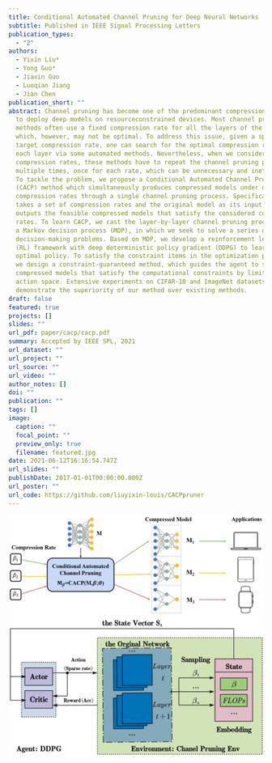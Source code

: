 ```yaml
---
title: Conditional Automated Channel Pruning for Deep Neural Networks
subtitle: Published in IEEE Signal Processing Letters
publication_types:
  - "2"
authors:
  - Yixin Liu*
  - Yong Guo*
  - Jiaxin Guo
  - Luoqian Jiang
  - Jian Chen
publication_short: ""
abstract: Channel pruning has become one of the predominant compression methods
  to deploy deep models on resourceconstrained devices. Most channel pruning
  methods often use a fixed compression rate for all the layers of the model,
  which, however, may not be optimal. To address this issue, given a specific
  target compression rate, one can search for the optimal compression rate for
  each layer via some automated methods. Nevertheless, when we consider multiple
  compression rates, these methods have to repeat the channel pruning process
  multiple times, once for each rate, which can be unnecessary and inefficient.
  To tackle the problem, we propose a Conditional Automated Channel Pruning
  (CACP) method which simultaneously produces compressed models under different
  compression rates through a single channel pruning process. Specifically, CACP
  takes a set of compression rates and the original model as its input, and
  outputs the feasible compressed models that satisfy the considered compression
  rates. To learn CACP, we cast the layer-by-layer channel pruning process into
  a Markov decision process (MDP), in which we seek to solve a series of
  decision-making problems. Based on MDP, we develop a reinforcement learning
  (RL) framework with deep deterministic policy gradient (DDPG) to learn the
  optimal policy. To satisfy the constraint items in the optimization problem,
  we design a constraint-guaranteed method, which guides the agent to search for
  compressed models that satisfy the computational constraints by limiting the
  action space. Extensive experiments on CIFAR-10 and ImageNet datasets
  demonstrate the superiority of our method over existing methods.
draft: false
featured: true
projects: []
slides: ""
url_pdf: paper/cacp/cacp.pdf
summary: Accepted by IEEE SPL, 2021
url_dataset: ""
url_project: ""
url_source: ""
url_video: ""
author_notes: []
doi: ""
publication: ""
tags: []
image:
  caption: ""
  focal_point: ""
  preview_only: true
  filename: featured.jpg
date: 2021-06-12T16:16:54.747Z
url_slides: ""
publishDate: 2017-01-01T00:00:00.000Z
url_poster: ""
url_code: https://github.com/liuyixin-louis/CACPpruner
---
```

![](featured.jpg)